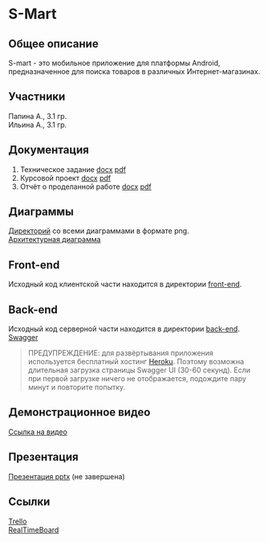 # S-Mart
## Общее описание
S-mart - это мобильное приложение  для платформы Android, предназначенное для поиска товаров в различных Интернет-магазинах.

## Участники
Папина А., 3.1 гр.<br>
Ильина А., 3.1 гр.

## Документация
1. Техническое задание [docx](./docs/ТЗ.docx) [pdf](./docs/ТЗ.pdf)
2. Курсовой проект [docx](./docs/Курсовой%20проект.docx) [pdf](./docs/Курсовой%20проект.pdf)
3. Отчёт о проделанной работе [docx](./docs/Отчёт%20о%20проделанной%20работе.docx) [pdf](./docs/Отчёт%20о%20проделанной%20работе.pdf)

## Диаграммы
[Директорий](./docs/diagrams) со всеми диаграммами в формате png.<br>
[Архитектурная диаграмма](./docs/diagrams/architecture.png)

## Front-end
Исходный код клиентской части находится в директории [front-end](./front-end).

## Back-end
Исходный код серверной части находится в директории [back-end](./back-end).<br>
[Swagger](https://s-mart-app.herokuapp.com/swagger-ui.html)
> ПРЕДУПРЕЖДЕНИЕ: для развёртывания приложения используется бесплатный хостинг [Heroku](https://heroku.com). Поэтому возможна длительная загрузка страницы Swagger UI (30-60 секунд). Если при первой загрузке ничего не отображается, подождите пару минут и повторите попытку.

## Демонстрационное видео
[Ссылка на видео](https://drive.google.com/file/d/1O-rFHnFHIqnkch5x1efmV3M_7kyQhIBY/view)

## Презентация
[Презентация pptx](./s-smart.pptx) (не завершена)


## Ссылки
[Trello](https://trello.com/b/axC43PUO/s-mart)<br>
[RealTimeBoard](https://realtimeboard.com/app/board/o9J_kxgTYOc=/)
